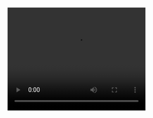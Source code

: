 <p align="center"><video align="center" width="320" height="240" controls>
  <source src="video/point-turn.mp4" type="video/mp4" autoplay>
</video><p>